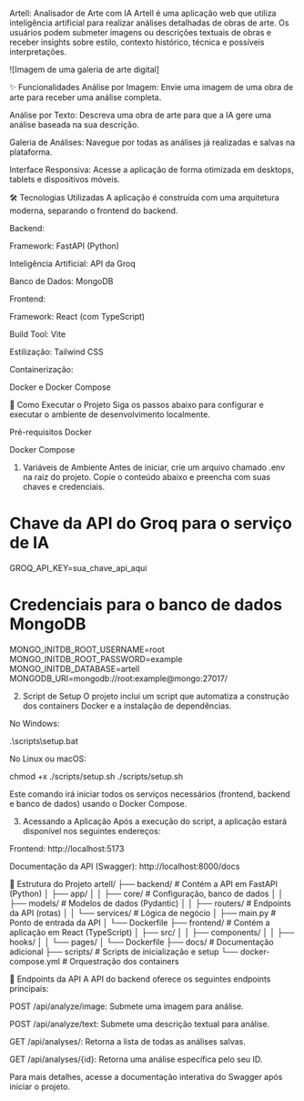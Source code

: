 Artell: Analisador de Arte com IA
Artell é uma aplicação web que utiliza inteligência artificial para realizar análises detalhadas de obras de arte. Os usuários podem submeter imagens ou descrições textuais de obras e receber insights sobre estilo, contexto histórico, técnica e possíveis interpretações.

![Imagem de uma galeria de arte digital]

✨ Funcionalidades
Análise por Imagem: Envie uma imagem de uma obra de arte para receber uma análise completa.

Análise por Texto: Descreva uma obra de arte para que a IA gere uma análise baseada na sua descrição.

Galeria de Análises: Navegue por todas as análises já realizadas e salvas na plataforma.

Interface Responsiva: Acesse a aplicação de forma otimizada em desktops, tablets e dispositivos móveis.

🛠️ Tecnologias Utilizadas
A aplicação é construída com uma arquitetura moderna, separando o frontend do backend.

Backend:

Framework: FastAPI (Python)

Inteligência Artificial: API da Groq

Banco de Dados: MongoDB

Frontend:

Framework: React (com TypeScript)

Build Tool: Vite

Estilização: Tailwind CSS

Containerização:

Docker e Docker Compose

🚀 Como Executar o Projeto
Siga os passos abaixo para configurar e executar o ambiente de desenvolvimento localmente.

Pré-requisitos
Docker

Docker Compose

1. Variáveis de Ambiente
Antes de iniciar, crie um arquivo chamado .env na raiz do projeto. Copie o conteúdo abaixo e preencha com suas chaves e credenciais.

# Chave da API do Groq para o serviço de IA
GROQ_API_KEY=sua_chave_api_aqui

# Credenciais para o banco de dados MongoDB
MONGO_INITDB_ROOT_USERNAME=root
MONGO_INITDB_ROOT_PASSWORD=example
MONGO_INITDB_DATABASE=artell
MONGODB_URI=mongodb://root:example@mongo:27017/

2. Script de Setup
O projeto inclui um script que automatiza a construção dos containers Docker e a instalação de dependências.

No Windows:

.\scripts\setup.bat

No Linux ou macOS:

chmod +x ./scripts/setup.sh
./scripts/setup.sh

Este comando irá iniciar todos os serviços necessários (frontend, backend e banco de dados) usando o Docker Compose.

3. Acessando a Aplicação
Após a execução do script, a aplicação estará disponível nos seguintes endereços:

Frontend: http://localhost:5173

Documentação da API (Swagger): http://localhost:8000/docs

📁 Estrutura do Projeto
artell/
├── backend/         # Contém a API em FastAPI (Python)
│   ├── app/
│   │   ├── core/      # Configuração, banco de dados
│   │   ├── models/    # Modelos de dados (Pydantic)
│   │   ├── routers/   # Endpoints da API (rotas)
│   │   └── services/  # Lógica de negócio
│   ├── main.py      # Ponto de entrada da API
│   └── Dockerfile
├── frontend/        # Contém a aplicação em React (TypeScript)
│   ├── src/
│   │   ├── components/
│   │   ├── hooks/
│   │   └── pages/
│   └── Dockerfile
├── docs/            # Documentação adicional
├── scripts/         # Scripts de inicialização e setup
└── docker-compose.yml # Orquestração dos containers

🔌 Endpoints da API
A API do backend oferece os seguintes endpoints principais:

POST /api/analyze/image: Submete uma imagem para análise.

POST /api/analyze/text: Submete uma descrição textual para análise.

GET /api/analyses/: Retorna a lista de todas as análises salvas.

GET /api/analyses/{id}: Retorna uma análise específica pelo seu ID.

Para mais detalhes, acesse a documentação interativa do Swagger após iniciar o projeto.